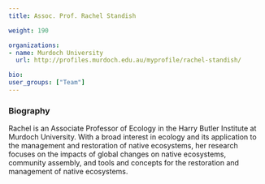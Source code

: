 ```yaml
---
title: Assoc. Prof. Rachel Standish

weight: 190

organizations:
- name: Murdoch University
  url: http://profiles.murdoch.edu.au/myprofile/rachel-standish/

bio:
user_groups: ["Team"]
---
```


### Biography

Rachel is an Associate Professor of Ecology in the Harry Butler Institute  at Murdoch University. With a broad interest in ecology and its application to the management and restoration of native ecosystems, her research focuses on the impacts of global changes on native ecosystems, community assembly, and tools and concepts for the restoration and management of native ecosystems.

